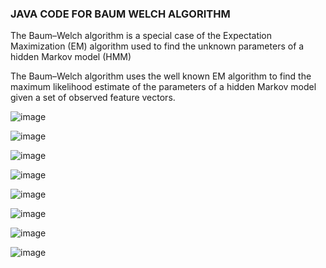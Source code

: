 ### JAVA CODE FOR BAUM WELCH ALGORITHM

The Baum–Welch algorithm is a special case of the Expectation Maximization (EM) algorithm used to find the unknown parameters of a hidden Markov model (HMM)

The Baum–Welch algorithm uses the well known EM algorithm to find the maximum likelihood estimate of the parameters of a hidden Markov model given a set of observed feature vectors.

![image](https://user-images.githubusercontent.com/59824729/131237717-6c7bd486-d213-46b1-b311-a5c7fa85f792.png)

![image](https://user-images.githubusercontent.com/59824729/131237755-4ca8d80b-889b-4799-8345-a92fc9340519.png)

![image](https://user-images.githubusercontent.com/59824729/131237758-a56963d5-ca6e-40cd-add7-13efe8236a20.png)

![image](https://user-images.githubusercontent.com/59824729/131237761-1ff3d32a-185a-4d04-b653-f32de98312e3.png)

![image](https://user-images.githubusercontent.com/59824729/131237762-9437d8aa-80cb-411d-9c90-d327c4176d70.png)

![image](https://user-images.githubusercontent.com/59824729/131237765-6ab73feb-23f8-4493-89a4-e03d834669ed.png)

![image](https://user-images.githubusercontent.com/59824729/131237768-c30c59a2-a17d-45b4-9295-3fdc92401a75.png)

![image](https://user-images.githubusercontent.com/59824729/131237769-9436a48f-17d3-4973-a965-9996560485f2.png)

